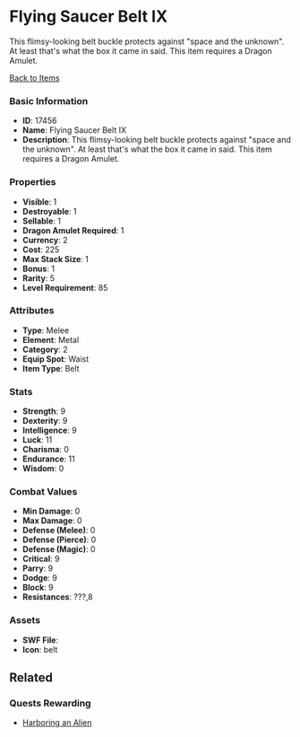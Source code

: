 # Flying Saucer Belt IX

This flimsy-looking belt buckle protects against "space and the unknown". At least that's what the box it came in said. This item requires a Dragon Amulet.

[Back to Items](../items.md)

### Basic Information

- **ID**: 17456
- **Name**: Flying Saucer Belt IX
- **Description**: This flimsy-looking belt buckle protects against &quot;space and the unknown&quot;. At least that&#039;s what the box it came in said. This item requires a Dragon Amulet.

### Properties

- **Visible**: 1
- **Destroyable**: 1
- **Sellable**: 1
- **Dragon Amulet Required**: 1
- **Currency**: 2
- **Cost**: 225
- **Max Stack Size**: 1
- **Bonus**: 1
- **Rarity**: 5
- **Level Requirement**: 85

### Attributes

- **Type**: Melee
- **Element**: Metal
- **Category**: 2
- **Equip Spot**: Waist
- **Item Type**: Belt

### Stats

- **Strength**: 9
- **Dexterity**: 9
- **Intelligence**: 9
- **Luck**: 11
- **Charisma**: 0
- **Endurance**: 11
- **Wisdom**: 0

### Combat Values

- **Min Damage**: 0
- **Max Damage**: 0
- **Defense (Melee)**: 0
- **Defense (Pierce)**: 0
- **Defense (Magic)**: 0
- **Critical**: 9
- **Parry**: 9
- **Dodge**: 9
- **Block**: 9
- **Resistances**: ???,8

### Assets

- **SWF File**: 
- **Icon**: belt

## Related

### Quests Rewarding

- [Harboring an Alien](../quests/1445-harboring-an-alien.md)

